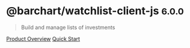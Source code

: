 # @barchart/watchlist-client-js <small>6.0.0</small>

> Build and manage lists of investments

[Product Overview](/content/product_overview)
[Quick Start](/content/quick_start)